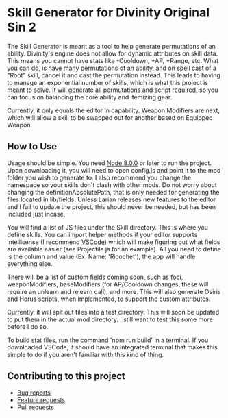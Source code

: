 Skill Generator for Divinity Original Sin 2
=======
The Skill Generator is meant as a tool to help generate permutations of an ability. Divinity's engine does not allow for dynamic attributes on skill data. This means you cannot have stats like -Cooldown, +AP, +Range, etc. What you can do, is have many permutations of an ability, and on spell cast of a "Root" skill, cancel it and cast the permutation instead. This leads to having to manage an exponential number of skills, which is what this project is meant to solve. It will generate all permutations and script required, so you can focus on balancing the core ability and itemizing gear.

Currently, it only equals the editor in capability. Weapon Modifiers are next, which will allow a skill to be swapped out for another based on Equipped Weapon.

## How to Use
Usage should be simple. You need [Node 8.0.0](https://nodejs.org/en/) or later to run the project. Upon downloading it, you will need to open config.js and point it to the mod folder you wish to generate to. I also recommend you change the namespace so your skills don't clash with other mods. Do not worry about changing the definitionAbsolutePath, that is only needed for generating the files located in lib/fields. Unless Larian releases new features to the editor and I fail to update the project, this should never be needed, but has been included just incase.

You will find a list of JS files under the Skill directory. This is where you define skills. You can import helper methods if your editor supports intellisense (I recommend [VSCode](https://code.visualstudio.com)) which will make figuring out what fields are available easier (see Projectile.js for an example). All you need to define is the column and value (Ex. Name: 'Ricochet'), the app will handle everything else.

There will be a list of custom fields coming soon, such as foci, weaponModifiers, baseModifiers (for AP/Cooldown changes, these will require an unlearn and relearn call), and more. This will also generate Osiris and Horus scripts, when implemented, to support the custom attributes.

Currently, it will spit out files into a test directory. This will soon be updated to put them in the actual mod directory. I still want to test this some more before I do so.

To build stat files, run the command 'npm run build' in a terminal. If you downloaded VSCode, it should have an integrated terminal that makes this simple to do if you aren't familiar with this kind of thing.

## Contributing to this project

* [Bug reports](CONTRIBUTING.md#bugs)
* [Feature requests](CONTRIBUTING.md#features)
* [Pull requests](CONTRIBUTING.md#pull-requests)
